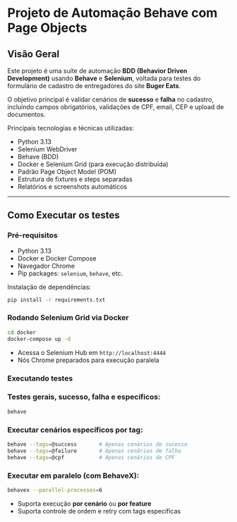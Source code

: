 # Projeto de Automação Behave com Page Objects

## Visão Geral

Este projeto é uma suíte de automação **BDD (Behavior Driven Development)** usando **Behave** e **Selenium**, voltada para testes do formulário de cadastro de entregadores do site **Buger Eats**.

O objetivo principal é validar cenários de **sucesso** e **falha** no cadastro, incluindo campos obrigatórios, validações de CPF, email, CEP e upload de documentos.

Principais tecnologias e técnicas utilizadas:

- Python 3.13
- Selenium WebDriver
- Behave (BDD)
- Docker e Selenium Grid (para execução distribuída)
- Padrão Page Object Model (POM)
- Estrutura de fixtures e steps separadas
- Relatórios e screenshots automáticos

---

## Como Executar os testes

### Pré-requisitos

- Python 3.13
- Docker e Docker Compose
- Navegador Chrome
- Pip packages: `selenium`, `behave`, etc.

Instalação de dependências:

```bash
pip install -r requirements.txt
```

### Rodando Selenium Grid via Docker

```bash
cd docker
docker-compose up -d
```

- Acessa o Selenium Hub em `http://localhost:4444`
- Nós Chrome preparados para execução paralela

### Executando testes

### Testes gerais, sucesso, falha e específicos:

```bash
behave
```

### Executar cenários específicos por tag:

```bash
behave --tags=@success       # Apenas cenários de sucesso
behave --tags=@failure       # Apenas cenários de falha
behave --tags=@cpf           # Apenas cenários de CPF
```

### Executar em paralelo (com BehaveX):

```bash
behavex --parallel-processes=6
```

- Suporta execução **por cenário** ou **por feature**
- Suporta controle de ordem e retry com tags específicas